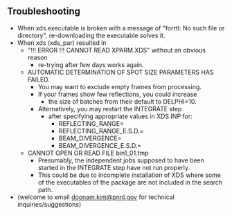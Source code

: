 ## Troubleshooting
   - When xds executable is broken with a message of "forrtl: No such file or directory", re-downloading the executable solves it.
   - When xds (xds_par) resulted in 
      - "!!! ERROR !!! CANNOT READ XPARM.XDS" without an obvious reason
         -  re-trying after few days works again.
      - AUTOMATIC DETERMINATION OF SPOT SIZE PARAMETERS HAS FAILED.
         - You may want to exclude empty frames from processing.
         - If your frames show few reflections, you could increase
            - the size of batches from their default to DELPHI=10.
         - Alternatively, you may restart the INTEGRATE step
            - after specifying appropriate values in XDS.INP for:
               - REFLECTING_RANGE=   
               - REFLECTING_RANGE_E.S.D.=
               - BEAM_DIVERGENCE=  
               - BEAM_DIVERGENCE_E.S.D.=
      - CANNOT OPEN OR READ FILE bin1_01.tmp
         - Presumably, the independent jobs supposed to have been started in the INTEGRATE step have not run properly.
         - This could be due to incomplete installation of XDS where some of the executables of the package are not included in the search path.
   - (welcome to email doonam.kim@pnnl.gov for technical inquiries/suggestions)

